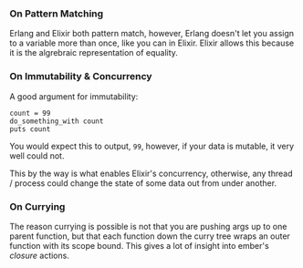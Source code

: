 ### On Pattern Matching

Erlang and Elixir both pattern match, however, Erlang doesn't let you assign to a variable more than once, like you can in Elixir. Elixir allows this because it is the algrebraic representation of equality.

### On Immutability & Concurrency

A good argument for immutability:

```
count = 99
do_something_with count
puts count
```

You would expect this to output, `99`, however, if your data is mutable, it very well could not.

This by the way is what enables Elixir's concurrency, otherwise, any thread / process could change the state of some data out from under another.

### On Currying

The reason currying is possible is not that you are pushing args up to one parent function, but that each function down the curry tree wraps an outer function with its scope bound. This gives a lot of insight into ember's _closure_ actions.
